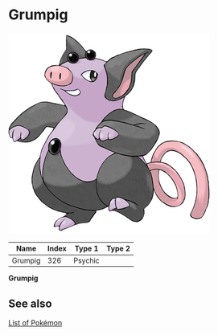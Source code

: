 # Grumpig


![Grumpig](images/326.png)

| **Name** | **Index** | **Type 1** | **Type 2** |
|----|----|----|----|
| Grumpig | 326 | Psychic  |  |

**Grumpig** 

## See also

[List of Pokémon](../pokemon.md)
